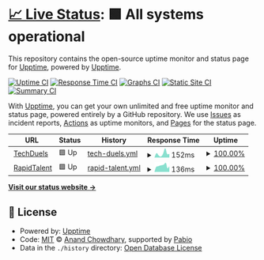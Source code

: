 # [📈 Live Status](https://https://kmaqsudi.github.io/uptime): <!--live status--> **🟩 All systems operational**

This repository contains the open-source uptime monitor and status page for [Upptime](https://upptime.js.org), powered by [Upptime](https://github.com/upptime/upptime).

[![Uptime CI](https://github.com/kmaqsudi/uptime/workflows/Uptime%20CI/badge.svg)](https://github.com/kmaqsudi/uptime/actions?query=workflow%3A%22Uptime+CI%22)
[![Response Time CI](https://github.com/kmaqsudi/uptime/workflows/Response%20Time%20CI/badge.svg)](https://github.com/kmaqsudi/uptime/actions?query=workflow%3A%22Response+Time+CI%22)
[![Graphs CI](https://github.com/kmaqsudi/uptime/workflows/Graphs%20CI/badge.svg)](https://github.com/kmaqsudi/uptime/actions?query=workflow%3A%22Graphs+CI%22)
[![Static Site CI](https://github.com/kmaqsudi/uptime/workflows/Static%20Site%20CI/badge.svg)](https://github.com/kmaqsudi/uptime/actions?query=workflow%3A%22Static+Site+CI%22)
[![Summary CI](https://github.com/kmaqsudi/uptime/workflows/Summary%20CI/badge.svg)](https://github.com/kmaqsudi/uptime/actions?query=workflow%3A%22Summary+CI%22)

With [Upptime](https://upptime.js.org), you can get your own unlimited and free uptime monitor and status page, powered entirely by a GitHub repository. We use [Issues](https://github.com/upptime/upptime/issues) as incident reports, [Actions](https://github.com/kmaqsudi/uptime/actions) as uptime monitors, and [Pages](https://https://kmaqsudi.github.io/uptime) for the status page.

<!--start: status pages-->
<!-- This summary is generated by Upptime (https://github.com/upptime/upptime) -->
<!-- Do not edit this manually, your changes will be overwritten -->
<!-- prettier-ignore -->
| URL | Status | History | Response Time | Uptime |
| --- | ------ | ------- | ------------- | ------ |
| <img alt="" src="https://www.techduels.com" height="13"> [TechDuels](https://www.techduels.com) | 🟩 Up | [tech-duels.yml](https://github.com/kmaqsudi/uptime/commits/HEAD/history/tech-duels.yml) | <details><summary><img alt="Response time graph" src="./graphs/tech-duels/response-time-week.png" height="20"> 152ms</summary><br><a href="https://kmaqsudi.github.io/history/tech-duels"><img alt="Response time 161" src="https://img.shields.io/endpoint?url=https%3A%2F%2Fraw.githubusercontent.com%2Fkmaqsudi%2Fuptime%2FHEAD%2Fapi%2Ftech-duels%2Fresponse-time.json"></a><br><a href="https://kmaqsudi.github.io/history/tech-duels"><img alt="24-hour response time 168" src="https://img.shields.io/endpoint?url=https%3A%2F%2Fraw.githubusercontent.com%2Fkmaqsudi%2Fuptime%2FHEAD%2Fapi%2Ftech-duels%2Fresponse-time-day.json"></a><br><a href="https://kmaqsudi.github.io/history/tech-duels"><img alt="7-day response time 152" src="https://img.shields.io/endpoint?url=https%3A%2F%2Fraw.githubusercontent.com%2Fkmaqsudi%2Fuptime%2FHEAD%2Fapi%2Ftech-duels%2Fresponse-time-week.json"></a><br><a href="https://kmaqsudi.github.io/history/tech-duels"><img alt="30-day response time 168" src="https://img.shields.io/endpoint?url=https%3A%2F%2Fraw.githubusercontent.com%2Fkmaqsudi%2Fuptime%2FHEAD%2Fapi%2Ftech-duels%2Fresponse-time-month.json"></a><br><a href="https://kmaqsudi.github.io/history/tech-duels"><img alt="1-year response time 161" src="https://img.shields.io/endpoint?url=https%3A%2F%2Fraw.githubusercontent.com%2Fkmaqsudi%2Fuptime%2FHEAD%2Fapi%2Ftech-duels%2Fresponse-time-year.json"></a></details> | <details><summary><a href="https://kmaqsudi.github.io/history/tech-duels">100.00%</a></summary><a href="https://kmaqsudi.github.io/history/tech-duels"><img alt="All-time uptime 100.00%" src="https://img.shields.io/endpoint?url=https%3A%2F%2Fraw.githubusercontent.com%2Fkmaqsudi%2Fuptime%2FHEAD%2Fapi%2Ftech-duels%2Fuptime.json"></a><br><a href="https://kmaqsudi.github.io/history/tech-duels"><img alt="24-hour uptime 100.00%" src="https://img.shields.io/endpoint?url=https%3A%2F%2Fraw.githubusercontent.com%2Fkmaqsudi%2Fuptime%2FHEAD%2Fapi%2Ftech-duels%2Fuptime-day.json"></a><br><a href="https://kmaqsudi.github.io/history/tech-duels"><img alt="7-day uptime 100.00%" src="https://img.shields.io/endpoint?url=https%3A%2F%2Fraw.githubusercontent.com%2Fkmaqsudi%2Fuptime%2FHEAD%2Fapi%2Ftech-duels%2Fuptime-week.json"></a><br><a href="https://kmaqsudi.github.io/history/tech-duels"><img alt="30-day uptime 100.00%" src="https://img.shields.io/endpoint?url=https%3A%2F%2Fraw.githubusercontent.com%2Fkmaqsudi%2Fuptime%2FHEAD%2Fapi%2Ftech-duels%2Fuptime-month.json"></a><br><a href="https://kmaqsudi.github.io/history/tech-duels"><img alt="1-year uptime 100.00%" src="https://img.shields.io/endpoint?url=https%3A%2F%2Fraw.githubusercontent.com%2Fkmaqsudi%2Fuptime%2FHEAD%2Fapi%2Ftech-duels%2Fuptime-year.json"></a></details>
| <img alt="" src="https://static.wixstatic.com/media/c4a8d9_bab923bc7291435db0ad1474c5cd26b5~mv2.png/v1/crop/x_0,y_179,w_500,h_153/fill/w_318,h_98,al_c,q_85,usm_0.66_1.00_0.01,enc_auto/RAPID_TALEN_LOGO-removebg-preview.png" height="13"> [RapidTalent](https://www.rapidtalent.co) | 🟩 Up | [rapid-talent.yml](https://github.com/kmaqsudi/uptime/commits/HEAD/history/rapid-talent.yml) | <details><summary><img alt="Response time graph" src="./graphs/rapid-talent/response-time-week.png" height="20"> 136ms</summary><br><a href="https://kmaqsudi.github.io/history/rapid-talent"><img alt="Response time 282" src="https://img.shields.io/endpoint?url=https%3A%2F%2Fraw.githubusercontent.com%2Fkmaqsudi%2Fuptime%2FHEAD%2Fapi%2Frapid-talent%2Fresponse-time.json"></a><br><a href="https://kmaqsudi.github.io/history/rapid-talent"><img alt="24-hour response time 184" src="https://img.shields.io/endpoint?url=https%3A%2F%2Fraw.githubusercontent.com%2Fkmaqsudi%2Fuptime%2FHEAD%2Fapi%2Frapid-talent%2Fresponse-time-day.json"></a><br><a href="https://kmaqsudi.github.io/history/rapid-talent"><img alt="7-day response time 136" src="https://img.shields.io/endpoint?url=https%3A%2F%2Fraw.githubusercontent.com%2Fkmaqsudi%2Fuptime%2FHEAD%2Fapi%2Frapid-talent%2Fresponse-time-week.json"></a><br><a href="https://kmaqsudi.github.io/history/rapid-talent"><img alt="30-day response time 404" src="https://img.shields.io/endpoint?url=https%3A%2F%2Fraw.githubusercontent.com%2Fkmaqsudi%2Fuptime%2FHEAD%2Fapi%2Frapid-talent%2Fresponse-time-month.json"></a><br><a href="https://kmaqsudi.github.io/history/rapid-talent"><img alt="1-year response time 282" src="https://img.shields.io/endpoint?url=https%3A%2F%2Fraw.githubusercontent.com%2Fkmaqsudi%2Fuptime%2FHEAD%2Fapi%2Frapid-talent%2Fresponse-time-year.json"></a></details> | <details><summary><a href="https://kmaqsudi.github.io/history/rapid-talent">100.00%</a></summary><a href="https://kmaqsudi.github.io/history/rapid-talent"><img alt="All-time uptime 99.95%" src="https://img.shields.io/endpoint?url=https%3A%2F%2Fraw.githubusercontent.com%2Fkmaqsudi%2Fuptime%2FHEAD%2Fapi%2Frapid-talent%2Fuptime.json"></a><br><a href="https://kmaqsudi.github.io/history/rapid-talent"><img alt="24-hour uptime 100.00%" src="https://img.shields.io/endpoint?url=https%3A%2F%2Fraw.githubusercontent.com%2Fkmaqsudi%2Fuptime%2FHEAD%2Fapi%2Frapid-talent%2Fuptime-day.json"></a><br><a href="https://kmaqsudi.github.io/history/rapid-talent"><img alt="7-day uptime 100.00%" src="https://img.shields.io/endpoint?url=https%3A%2F%2Fraw.githubusercontent.com%2Fkmaqsudi%2Fuptime%2FHEAD%2Fapi%2Frapid-talent%2Fuptime-week.json"></a><br><a href="https://kmaqsudi.github.io/history/rapid-talent"><img alt="30-day uptime 99.82%" src="https://img.shields.io/endpoint?url=https%3A%2F%2Fraw.githubusercontent.com%2Fkmaqsudi%2Fuptime%2FHEAD%2Fapi%2Frapid-talent%2Fuptime-month.json"></a><br><a href="https://kmaqsudi.github.io/history/rapid-talent"><img alt="1-year uptime 99.95%" src="https://img.shields.io/endpoint?url=https%3A%2F%2Fraw.githubusercontent.com%2Fkmaqsudi%2Fuptime%2FHEAD%2Fapi%2Frapid-talent%2Fuptime-year.json"></a></details>

<!--end: status pages-->

[**Visit our status website →**](https://https://kmaqsudi.github.io/uptime)

## 📄 License

- Powered by: [Upptime](https://github.com/upptime/upptime)
- Code: [MIT](./LICENSE) © [Anand Chowdhary](https://anandchowdhary.com), supported by [Pabio](https://pabio.com)
- Data in the `./history` directory: [Open Database License](https://opendatacommons.org/licenses/odbl/1-0/)
